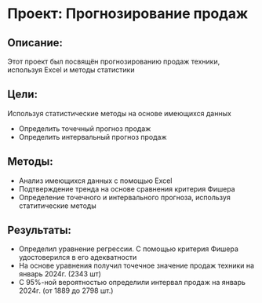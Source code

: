 # Проект: Прогнозирование продаж
## Описание: 
Этот проект был посвящён прогнозированию продаж техники, используя Excel и методы статистики 

## Цели:
Используя статистические методы на основе имеющихся данных
- Определить точечный прогноз продаж
- Определить интервальный прогноз продаж

## Методы:
- Анализ имеющихся данных с помощью Excel
- Подтверждение тренда на основе сравнения критерия Фишера
- Определение точечного и интервального прогноза, используя статитические методы

## Результаты:
- Определил уравнение регрессии. С помощью критерия Фишера удостоверился в его адекватности
- На основе уравнения получил точечное значение продаж техники на январь 2024г. (2343 шт)
- С 95%-ной вероятностью определили интервал продаж на январь 2024г. (от 1889 до 2798 шт.)
  
